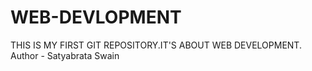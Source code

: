 # WEB-DEVLOPMENT
THIS IS MY FIRST GIT REPOSITORY.IT'S ABOUT WEB DEVELOPMENT.
Author - Satyabrata Swain
